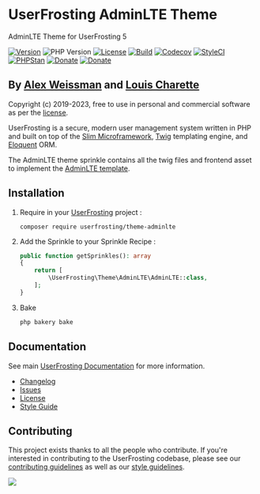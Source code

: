 # UserFrosting AdminLTE Theme
AdminLTE Theme for UserFrosting 5

[![Version](https://img.shields.io/github/v/release/userfrosting/theme-adminlte?sort=semver)](https://github.com/userfrosting/theme-adminlte/releases)
![PHP Version](https://img.shields.io/badge/php-%5E8.0-brightgreen)
[![License](https://img.shields.io/badge/license-MIT-brightgreen.svg)](LICENSE)
[![Build](https://img.shields.io/github/actions/workflow/status/userfrosting/theme-adminlte/Build.yml?branch=main&logo=github)](https://github.com/userfrosting/theme-adminlte/actions)
[![Codecov](https://codecov.io/gh/userfrosting/theme-adminlte/branch/main/graph/badge.svg)](https://app.codecov.io/gh/userfrosting/theme-adminlte/branch/main)
[![StyleCI](https://github.styleci.io/repos/445386142/shield?branch=main&style=flat)](https://github.styleci.io/repos/445386142)
[![PHPStan](https://img.shields.io/github/actions/workflow/status/userfrosting/theme-adminlte/PHPStan.yml?branch=main&label=PHPStan)](https://github.com/userfrosting/theme-adminlte/actions/workflows/PHPStan.yml)
[![Donate](https://img.shields.io/badge/Open_Collective-Donate-blue?logo=Open%20Collective
)](https://opencollective.com/userfrosting#backer)
[![Donate](https://img.shields.io/badge/Ko--fi-Donate-blue?logo=ko-fi&logoColor=white
)](https://ko-fi.com/lcharette)

## By [Alex Weissman](https://alexanderweissman.com) and [Louis Charette](https://bbqsoftwares.com)

Copyright (c) 2019-2023, free to use in personal and commercial software as per the [license](LICENSE.md).

UserFrosting is a secure, modern user management system written in PHP and built on top of the [Slim Microframework](http://www.slimframework.com/), [Twig](http://twig.sensiolabs.org/) templating engine, and [Eloquent](https://laravel.com/docs/5.8/eloquent#introduction) ORM.

The AdminLTE theme sprinkle contains all the twig files and frontend asset to implement the [AdminLTE template](https://adminlte.io/).

## Installation
1. Require in your [UserFrosting](https://github.com/userfrosting/UserFrosting) project : 
    ``` 
    composer require userfrosting/theme-adminlte
    ```

2. Add the Sprinkle to your Sprinkle Recipe : 
    ```php
    public function getSprinkles(): array
    {
        return [
            \UserFrosting\Theme\AdminLTE\AdminLTE::class,
        ];
    }
    ```

3. Bake
    ```bash
    php bakery bake
    ```

## Documentation
See main [UserFrosting Documentation](https://learn.userfrosting.com) for more information.

- [Changelog](CHANGELOG.md)
- [Issues](https://github.com/userfrosting/UserFrosting/issues)
- [License](LICENSE.md)
- [Style Guide](STYLE-GUIDE.md)

## Contributing

This project exists thanks to all the people who contribute. If you're interested in contributing to the UserFrosting codebase, please see our [contributing guidelines](https://github.com/userfrosting/UserFrosting/blob/5.0/.github/CONTRIBUTING.md) as well as our [style guidelines](.github/STYLE-GUIDE.md).

[![](https://opencollective.com/userfrosting/contributors.svg?width=890&button=true)](https://github.com/userfrosting/sprinkle-core/graphs/contributors)
